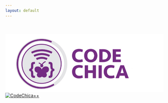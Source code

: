 ```yaml
---
layout: default
---
```


<div class="row" style="margin-top: 10%;">
  <div class="col-6">
    <a href="/-/" class="link">
      <img src="/assets/images/code-chica.png" alt="CodeChica" />
    </a>
  </div>
  <div class="col-6">
    <a href="/plus-plus/" class="link">
      <img src="/assets/images/code-chica-plus-plus.png" alt="CodeChica++" />
    </a>
  </div>
</div>
